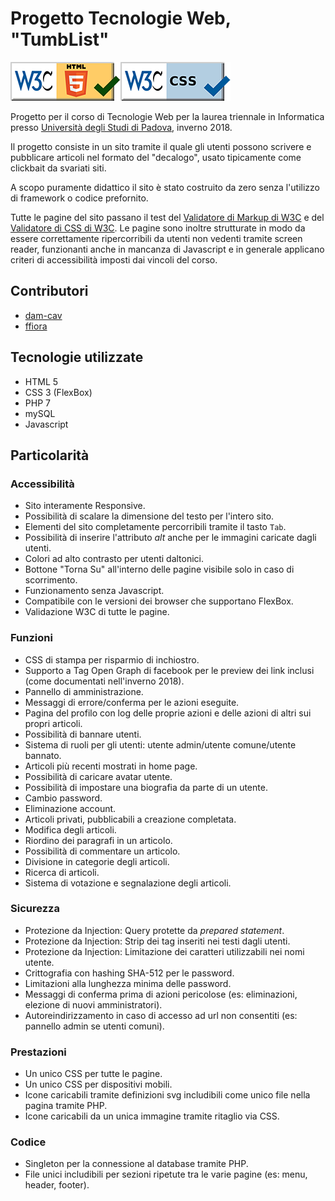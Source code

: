 # Progetto Tecnologie Web, "TumbList"

![](code/img/w3c_html5.png)![](code/img/w3c_css3.png)

Progetto per il corso di Tecnologie Web per la laurea triennale in Informatica presso [Università degli Studi di Padova](https://www.unipd.it/), inverno 2018.

Il progetto consiste in un sito tramite il quale gli utenti possono scrivere e pubblicare articoli nel formato del "decalogo", usato tipicamente come clickbait da svariati siti.

A scopo puramente didattico il sito è stato costruito da zero senza l'utilizzo di framework o codice prefornito.

Tutte le pagine del sito passano il test del [Validatore di Markup di W3C](https://validator.w3.org/) e del [Validatore di CSS di W3C](https://jigsaw.w3.org/css-validator/).
Le pagine sono inoltre strutturate in modo da essere correttamente ripercorribili da utenti non vedenti tramite screen reader, funzionanti anche in mancanza di Javascript e in generale applicano criteri di accessibilità imposti dai vincoli del corso.

## Contributori

- [dam-cav](https://github.com/dam-cav)
- [ffiora](https://github.com/ffiora)

## Tecnologie utilizzate

- HTML 5
- CSS 3  (FlexBox)
- PHP 7
- mySQL
- Javascript

## Particolarità

### Accessibilità

- Sito interamente Responsive.
- Possibilità di scalare la dimensione del testo per l'intero sito.
- Elementi del sito completamente percorribili tramite il tasto `Tab`.
- Possibilità di inserire l'attributo *alt* anche per le immagini caricate dagli utenti.
- Colori ad alto contrasto per utenti daltonici.
- Bottone "Torna Su" all'interno delle pagine visibile solo in caso di scorrimento.
- Funzionamento senza Javascript.
- Compatibile con le versioni dei browser che supportano FlexBox.
- Validazione W3C di tutte le pagine.

### Funzioni

- CSS di stampa per risparmio di inchiostro.
- Supporto a Tag Open Graph di facebook per le preview dei link inclusi (come documentati nell'inverno 2018).
- Pannello di amministrazione.
- Messaggi di errore/conferma per le azioni eseguite.
- Pagina del profilo con log delle proprie azioni e delle azioni di altri sui propri articoli.
- Possibilità di bannare utenti.
- Sistema di ruoli per gli utenti: utente admin/utente comune/utente bannato.
- Articoli più recenti mostrati in home page.
- Possibilità di caricare avatar utente.
- Possibilità di impostare una biografia da parte di un utente.
- Cambio password.
- Eliminazione account.
- Articoli privati, pubblicabili a creazione completata.
- Modifica degli articoli.
- Riordino dei paragrafi in un articolo.
- Possibilità di commentare un articolo.
- Divisione in categorie degli articoli.
- Ricerca di articoli.
- Sistema di votazione e segnalazione degli articoli.

### Sicurezza

- Protezione da Injection: Query protette da *prepared statement*.
- Protezione da Injection: Strip dei tag inseriti nei testi dagli utenti.
- Protezione da Injection: Limitazione dei caratteri utilizzabili nei nomi utente.
- Crittografia con hashing SHA-512 per le password.
- Limitazioni alla lunghezza minima delle password.
- Messaggi di conferma prima di azioni pericolose (es: eliminazioni, elezione di nuovi amministratori).
- Autoreindirizzamento in caso di accesso ad  url non consentiti (es: pannello admin se utenti comuni).

### Prestazioni

- Un unico CSS per tutte le pagine.
- Un unico CSS per dispositivi mobili.
- Icone caricabili tramite definizioni svg includibili come unico file nella pagina tramite PHP.
- Icone caricabili da un unica immagine tramite ritaglio via CSS.

### Codice

- Singleton per la connessione al database tramite PHP.
- File unici includibili per sezioni ripetute tra le varie pagine (es: menu, header, footer).